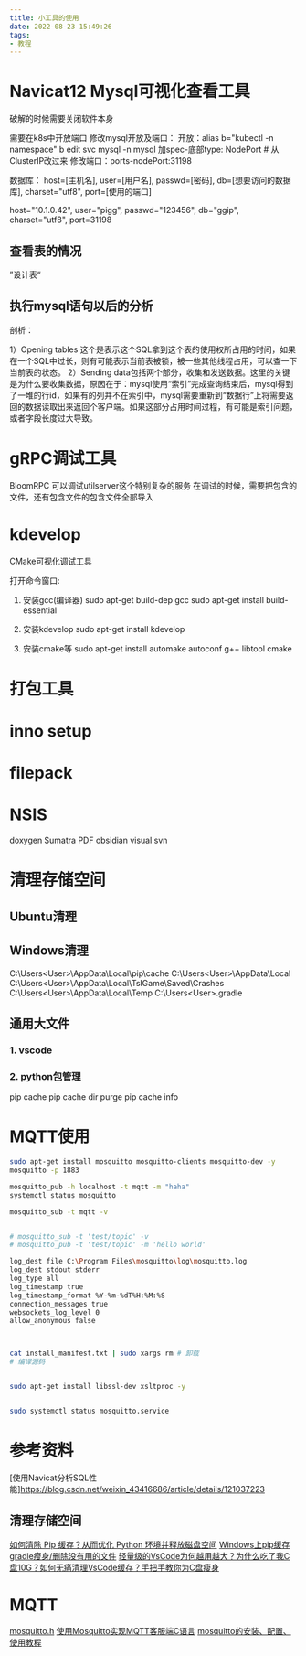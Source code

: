 ```yaml
---
title: 小工具的使用
date: 2022-08-23 15:49:26
tags:
- 教程
---
```


# Navicat12 Mysql可视化查看工具

破解的时候需要关闭软件本身

需要在k8s中开放端口
修改mysql开放及端口：
开放：alias b="kubectl -n namespace"
         b edit svc mysql -n mysql
      加spec-底部type: NodePort         # 从ClusterIP改过来
修改端口：ports-nodePort:31198

数据库：
host=[主机名],
user=[用户名],
passwd=[密码],
db=[想要访问的数据库],
charset="utf8",
port=[使用的端口]



host="10.1.0.42",
user="pigg",
passwd="123456",
db="ggip",
charset="utf8",
port=31198


## 查看表的情况
”设计表“
## 执行mysql语句以后的分析
剖析：

1）Opening tables 这个是表示这个SQL拿到这个表的使用权所占用的时间，如果在一个SQL中过长，则有可能表示当前表被锁，被一些其他线程占用，可以查一下当前表的状态。
2）Sending data包括两个部分，收集和发送数据。这里的关键是为什么要收集数据，原因在于：mysql使用“索引”完成查询结束后，mysql得到了一堆的行id，如果有的列并不在索引中，mysql需要重新到“数据行”上将需要返回的数据读取出来返回个客户端。如果这部分占用时间过程，有可能是索引问题，或者字段长度过大导致。


# gRPC调试工具

BloomRPC
可以调试utilserver这个特别复杂的服务
在调试的时候，需要把包含的文件，还有包含文件的包含文件全部导入



# kdevelop
CMake可视化调试工具


打开命令窗口:
1. 安装gcc(编译器)
    sudo apt-get build-dep gcc
    sudo apt-get install build-essential
    
2. 安装kdevelop
sudo apt-get install kdevelop

3. 安装cmake等
sudo apt-get install automake autoconf g++ libtool cmake

# 打包工具

# inno setup

# filepack

# NSIS



doxygen
Sumatra PDF
obsidian
visual svn


# 清理存储空间
## Ubuntu清理

## Windows清理
C:\Users\<User>\AppData\Local\pip\cache
C:\Users\<User>\AppData\Local
C:\Users\<User>\AppData\Local\TslGame\Saved\Crashes
C:\Users\<User>\AppData\Local\Temp
C:\Users\<User>\.gradle

## 通用大文件

### 1. vscode
### 2. python包管理
pip cache
pip cache dir purge
pip cache info


# MQTT使用

```bash
sudo apt-get install mosquitto mosquitto-clients mosquitto-dev -y
mosquitto -p 1883

mosquitto_pub -h localhost -t mqtt -m "haha" 
systemctl status mosquitto

mosquitto_sub -t mqtt -v


# mosquitto_sub -t 'test/topic' -v
# mosquitto_pub -t 'test/topic' -m 'hello world'

log_dest file C:\Program Files\mosquitto\log\mosquitto.log
log_dest stdout stderr 
log_type all
log_timestamp true
log_timestamp_format %Y-%m-%dT%H:%M:%S
connection_messages true
websockets_log_level 0
allow_anonymous false



cat install_manifest.txt | sudo xargs rm # 卸载
# 编译源码


sudo apt-get install libssl-dev xsltproc -y


sudo systemctl status mosquitto.service
```

# 参考资料
[使用Navicat分析SQL性能]https://blog.csdn.net/weixin_43416686/article/details/121037223
## 清理存储空间
[如何清除 Pip 缓存？从而优化 Python 环境并释放磁盘空间](https://cloud.tencent.com/developer/article/2323457)
[Windows上pip缓存](https://blog.csdn.net/weixin_45653897/article/details/131254542)
[gradle瘦身/删除没有用的文件](https://blog.csdn.net/gqg_guan/article/details/130160022)
[轻量级的VsCode为何越用越大？为什么吃了我C盘10G？如何无痛清理VsCode缓存？手把手教你为C盘瘦身](https://blog.csdn.net/Tisfy/article/details/126082324)
# MQTT
[mosquitto.h](https://mosquitto.org/api/files/mosquitto-h.html)
[使用Mosquitto实现MQTT客服端C语言](https://www.cnblogs.com/jzcn/p/15252983.html)
[mosquitto的安装、配置、使用教程](https://www.cnblogs.com/qumogu/p/16007609.html)



